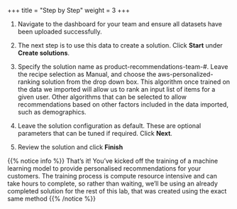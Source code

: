 +++
title = "Step by Step"
weight = 3
+++

1. Navigate to the dashboard for your team and ensure all datasets have been uploaded successfully.

2. The next step is to use this data to create a solution. Click **Start** under **Create solutions**.

3. Specify the solution name as product-recommendations-team-#. Leave the recipe selection as Manual, and choose the aws-personalized-ranking solution from the drop down box. This algorithm once trained on the data we imported will allow us to rank an input list of items for a given user. Other algorithms that can be selected to allow recommendations based on other factors included in the data imported, such as demographics.

4. Leave the solution configuration as default. These are optional parameters that can be tuned if required. Click **Next**.

5. Review the solution and click **Finish**

{{% notice info %}}
That’s it! You’ve kicked off the training of a machine learning model to provide personalised recommendations for your customers. The training process is compute resource intensive and can take hours to complete, so rather than waiting, we’ll be using an already completed solution for the rest of this lab, that was created using the exact same method
{{% /notice %}}

